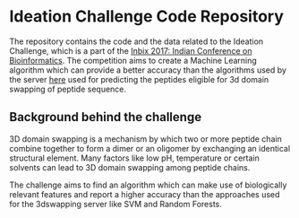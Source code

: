 # Ideation Challenge Code Repository

The repository contains the code and the data related to the Ideation Challenge, which is a part of the [Inbix 2017: Indian Conference on Bioinformatics](http://bioclues.org/inbix17/). The competition aims to create a Machine Learning algorithm which can provide a better accuracy than the algorithms used by the server [here](http://caps.ncbs.res.in/3dswap-pred/) used for predicting the peptides eligible for 3d domain swapping of peptide sequence.

## Background behind the challenge

3D domain swapping is a mechanism by which two or more peptide chain combine together to form a dimer or an oligomer by exchanging an identical structural element. Many factors like low pH, temperature or certain solvents can lead to 3D domain swapping among peptide chains. 

The challenge aims to find an algorithm which can make use of biologically relevant features and report a higher accuracy than the approaches used for the 3dswapping server like SVM and Random Forests.



